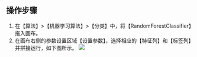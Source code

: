 ## 操作步骤
1. 在【算法】>【机器学习算法】>【分类】中，将【RandomForestClassifier】拖入画布。
2. 在画布右侧的参数设置区域【设置参数】，选择相应的【特征列】和【标签列】并拼接运行，如下图所示。
 ![](https://main.qcloudimg.com/raw/ff0448e746ef8b80f2713512797536de.png)



